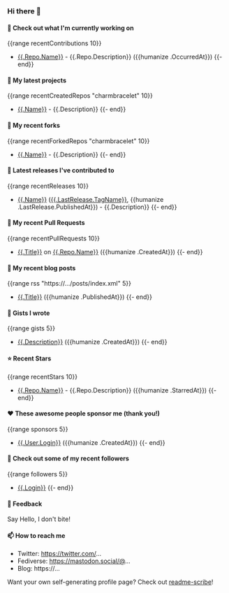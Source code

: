### Hi there 👋

#### 👷 Check out what I'm currently working on
{{range recentContributions 10}}
- [{{.Repo.Name}}]({{.Repo.URL}}) - {{.Repo.Description}} ({{humanize .OccurredAt}})
{{- end}}

#### 🌱 My latest projects
{{range recentCreatedRepos "charmbracelet" 10}}
- [{{.Name}}]({{.URL}}) - {{.Description}}
{{- end}}

#### 🍴 My recent forks
{{range recentForkedRepos "charmbracelet" 10}}
- [{{.Name}}]({{.URL}}) - {{.Description}}
{{- end}}

#### 🔭 Latest releases I've contributed to
{{range recentReleases 10}}
- [{{.Name}}]({{.URL}}) ([{{.LastRelease.TagName}}]({{.LastRelease.URL}}), {{humanize .LastRelease.PublishedAt}}) - {{.Description}}
{{- end}}

#### 🔨 My recent Pull Requests
{{range recentPullRequests 10}}
- [{{.Title}}]({{.URL}}) on [{{.Repo.Name}}]({{.Repo.URL}}) ({{humanize .CreatedAt}})
{{- end}}

#### 📜 My recent blog posts
{{range rss "https://.../posts/index.xml" 5}}
- [{{.Title}}]({{.URL}}) ({{humanize .PublishedAt}})
{{- end}}

#### 📓 Gists I wrote
{{range gists 5}}
- [{{.Description}}]({{.URL}}) ({{humanize .CreatedAt}})
{{- end}}

#### ⭐ Recent Stars
{{range recentStars 10}}
- [{{.Repo.Name}}]({{.Repo.URL}}) - {{.Repo.Description}} ({{humanize .StarredAt}})
{{- end}}

#### ❤️ These awesome people sponsor me (thank you!)
{{range sponsors 5}}
- [{{.User.Login}}]({{.User.URL}}) ({{humanize .CreatedAt}})
{{- end}}

#### 👯 Check out some of my recent followers
{{range followers 5}}
- [{{.Login}}]({{.URL}})
{{- end}}

#### 💬 Feedback

Say Hello, I don't bite!

#### 📫 How to reach me

- Twitter: https://twitter.com/...
- Fediverse: https://mastodon.social/@...
- Blog: https://...

Want your own self-generating profile page? Check out [readme-scribe](https://github.com/charmbracelet/readme-scribe)!
